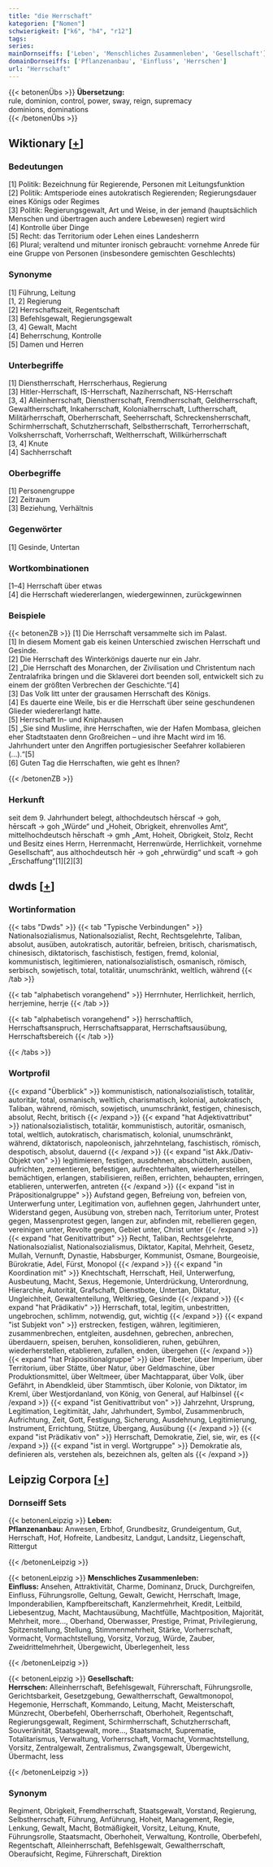 ```yaml
---
title: "die Herrschaft"
kategorien: ["Nomen"]
schwierigkeit: ["k6", "h4", "r12"]
tags:
series:
mainDornseiffs: ['Leben', 'Menschliches Zusammenleben', 'Gesellschaft']
domainDornseiffs: ['Pflanzenanbau', 'Einfluss', 'Herrschen']
url: "Herrschaft"
---
```


{{< betonenÜbs >}}
**Übersetzung:**  
rule, dominion, control, power, sway, reign, supremacy  
dominions, dominations  
{{< /betonenÜbs >}}

## Wiktionary [[+](https://de.wiktionary.org/wiki/Herrschaft)]

### Bedeutungen
[1] Politik: Bezeichnung für Regierende, Personen mit Leitungsfunktion  
[2] Politik: Amtsperiode eines autokratisch Regierenden; Regierungsdauer eines Königs oder Regimes  
[3] Politik: Regierungsgewalt, Art und Weise, in der jemand (hauptsächlich Menschen und übertragen auch andere Lebewesen) regiert wird  
[4] Kontrolle über Dinge  
[5] Recht: das Territorium oder Lehen eines Landesherrn  
[6] Plural; veraltend und mitunter ironisch gebraucht: vornehme Anrede für eine Gruppe von Personen (insbesondere gemischten Geschlechts)  

### Synonyme
[1] Führung, Leitung  
[1, 2] Regierung  
[2] Herrschaftszeit, Regentschaft  
[3] Befehlsgewalt, Regierungsgewalt  
[3, 4] Gewalt, Macht  
[4] Beherrschung, Kontrolle  
[5] Damen und Herren  

### Unterbegriffe
[1] Dienstherrschaft, Herrscherhaus, Regierung  
[3] Hitler-Herrschaft, IS-Herrschaft, Naziherrschaft, NS-Herrschaft  
[3, 4] Alleinherrschaft, Dienstherrschaft, Fremdherrschaft, Geldherrschaft, Gewaltherrschaft, Inkaherrschaft, Kolonialherrschaft, Luftherrschaft, Militärherrschaft, Oberherrschaft, Seeherrschaft, Schreckensherrschaft, Schirmherrschaft, Schutzherrschaft, Selbstherrschaft, Terrorherrschaft, Volksherrschaft, Vorherrschaft, Weltherrschaft, Willkürherrschaft  
[3, 4] Knute  
[4] Sachherrschaft  

### Oberbegriffe
[1] Personengruppe  
[2] Zeitraum  
[3] Beziehung, Verhältnis  

### Gegenwörter
[1] Gesinde, Untertan  

### Wortkombinationen
[1–4] Herrschaft über etwas  
[4] die Herrschaft wiedererlangen, wiedergewinnen, zurückgewinnen  

### Beispiele
{{< betonenZB >}}
[1] Die Herrschaft versammelte sich im Palast.  
[1] In diesem Moment gab eis keinen Unterschied zwischen Herrschaft und Gesinde.  
[2] Die Herrschaft des Winterkönigs dauerte nur ein Jahr.  
[2] „Die Herrschaft des Monarchen, der Zivilisation und Christentum nach Zentralafrika bringen und die Sklaverei dort beenden soll, entwickelt sich zu einem der größten Verbrechen der Geschichte.“[4]  
[3] Das Volk litt unter der grausamen Herrschaft des Königs.  
[4] Es dauerte eine Weile, bis er die Herrschaft über seine geschundenen Glieder wiedererlangt hatte.  
[5] Herrschaft In- und Kniphausen  
[5] „Sie sind Muslime, ihre Herrschaften, wie der Hafen Mombasa, gleichen eher Stadtstaaten denn Großreichen – und ihre Macht wird im 16. Jahrhundert unter den Angriffen portugiesischer Seefahrer kollabieren (…).“[5]  
[6] Guten Tag die Herrschaften, wie geht es Ihnen?  

{{< /betonenZB >}}
### Herkunft
seit dem 9. Jahrhundert belegt, althochdeutsch hērscaf → goh, hērscaft → goh „Würde“ und „Hoheit, Obrigkeit, ehrenvolles Amt“, mittelhochdeutsch hērschaft → gmh „Amt, Hoheit, Obrigkeit, Stolz, Recht und Besitz eines Herrn, Herrenmacht, Herrenwürde, Herrlichkeit, vornehme Gesellschaft“, aus althochdeutsch hēr → goh „ehrwürdig“ und scaft → goh „Erschaffung“[1][2][3]  



## dwds [[+](https://www.dwds.de/wb/Herrschaft)]

### Wortinformation
{{< tabs "Dwds" >}}
{{< tab "Typische Verbindungen" >}}
Nationalsozialismus, Nationalsozialist, Recht, Rechtsgelehrte, Taliban, absolut, ausüben, autokratisch, autoritär, befreien, britisch, charismatisch, chinesisch, diktatorisch, faschistisch, festigen, fremd, kolonial, kommunistisch, legitimieren, nationalsozialistisch, osmanisch, römisch, serbisch, sowjetisch, total, totalitär, unumschränkt, weltlich, während
{{< /tab >}}

{{< tab "alphabetisch vorangehend" >}}
Herrnhuter, Herrlichkeit, herrlich, herrjemine, herrje
{{< /tab >}}

{{< tab "alphabetisch vorangehend" >}}
herrschaftlich, Herrschaftsanspruch, Herrschaftsapparat, Herrschaftsausübung, Herrschaftsbereich
{{< /tab >}}

{{< /tabs >}}

### Wortprofil
{{< expand "Überblick" >}} kommunistisch, nationalsozialistisch, totalitär, autoritär, total, osmanisch, weltlich, charismatisch, kolonial, autokratisch, Taliban, während, römisch, sowjetisch, unumschränkt, festigen, chinesisch, absolut, Recht, britisch {{< /expand >}}
{{< expand "hat Adjektivattribut" >}} nationalsozialistisch, totalitär, kommunistisch, autoritär, osmanisch, total, weltlich, autokratisch, charismatisch, kolonial, unumschränkt, während, diktatorisch, napoleonisch, jahrzehntelang, faschistisch, römisch, despotisch, absolut, dauernd {{< /expand >}}
{{< expand "ist Akk./Dativ-Objekt von" >}} legitimieren, festigen, ausdehnen, abschütteln, ausüben, aufrichten, zementieren, befestigen, aufrechterhalten, wiederherstellen, bemächtigen, erlangen, stabilisieren, reißen, errichten, behaupten, erringen, etablieren, unterwerfen, antreten {{< /expand >}}
{{< expand "ist in Präpositionalgruppe" >}} Aufstand gegen, Befreiung von, befreien von, Unterwerfung unter, Legitimation von, auflehnen gegen, Jahrhundert unter, Widerstand gegen, Ausübung von, streben nach, Territorium unter, Protest gegen, Massenprotest gegen, langen zur, abfinden mit, rebellieren gegen, vereinigen unter, Revolte gegen, Gebiet unter, Christ unter {{< /expand >}}
{{< expand "hat Genitivattribut" >}} Recht, Taliban, Rechtsgelehrte, Nationalsozialist, Nationalsozialismus, Diktator, Kapital, Mehrheit, Gesetz, Mullah, Vernunft, Dynastie, Habsburger, Kommunist, Osmane, Bourgeoisie, Bürokratie, Adel, Fürst, Monopol {{< /expand >}}
{{< expand "in Koordination mit" >}} Knechtschaft, Herrschaft, Heil, Unterwerfung, Ausbeutung, Macht, Sexus, Hegemonie, Unterdrückung, Unterordnung, Hierarchie, Autorität, Grafschaft, Dienstbote, Untertan, Diktatur, Ungleichheit, Gewaltenteilung, Weltkrieg, Gesinde {{< /expand >}}
{{< expand "hat Prädikativ" >}} Herrschaft, total, legitim, unbestritten, ungebrochen, schlimm, notwendig, gut, wichtig {{< /expand >}}
{{< expand "ist Subjekt von" >}} erstrecken, festigen, währen, legitimieren, zusammenbrechen, entgleiten, ausdehnen, gebrechen, anbrechen, überdauern, speisen, beruhen, konsolidieren, ruhen, gebühren, wiederherstellen, etablieren, zufallen, enden, übergehen {{< /expand >}}
{{< expand "hat Präpositionalgruppe" >}} über Tibeter, über Imperium, über Territorium, über Stätte, über Natur, über Geldmaschine, über Produktionsmittel, über Weltmeer, über Machtapparat, über Volk, über Gefährt, in Abendkleid, über Stammtisch, über Kolonie, von Diktator, im Kreml, über Westjordanland, von König, von General, auf Halbinsel {{< /expand >}}
{{< expand "ist Genitivattribut von" >}} Jahrzehnt, Ursprung, Legitimation, Legitimität, Jahr, Jahrhundert, Symbol, Zusammenbruch, Aufrichtung, Zeit, Gott, Festigung, Sicherung, Ausdehnung, Legitimierung, Instrument, Errichtung, Stütze, Übergang, Ausübung {{< /expand >}}
{{< expand "ist Prädikativ von" >}} Herrschaft, Demokratie, Ziel, sie, wir, es {{< /expand >}}
{{< expand "ist in vergl. Wortgruppe" >}} Demokratie als, definieren als, verstehen als, bezeichnen als, gelten als {{< /expand >}}

## Leipzig Corpora [[+](https://corpora.uni-leipzig.de/en/res?word=Herrschaft&corpusId=deu_newscrawl-public_2018)]

### Dornseiff Sets
{{< betonenLeipzig >}}
**Leben:**  
**Pflanzenanbau:** Anwesen, Erbhof, Grundbesitz, Grundeigentum, Gut, Herrschaft, Hof, Hofreite, Landbesitz, Landgut, Landsitz, Liegenschaft, Rittergut  

{{< /betonenLeipzig >}}


{{< betonenLeipzig >}}
**Menschliches Zusammenleben:**  
**Einfluss:** Ansehen, Attraktivität, Charme, Dominanz, Druck, Durchgreifen, Einfluss, Führungsrolle, Geltung, Gewalt, Gewicht, Herrschaft, Image, Imponderabilien, Kampfbereitschaft, Kanzlermehrheit, Kredit, Leitbild, Liebesentzug, Macht, Machtausübung, Machtfülle, Machtposition, Majorität, Mehrheit, more..., Oberhand, Oberwasser, Prestige, Primat, Privilegierung, Spitzenstellung, Stellung, Stimmenmehrheit, Stärke, Vorherrschaft, Vormacht, Vormachtstellung, Vorsitz, Vorzug, Würde, Zauber, Zweidrittelmehrheit, Übergewicht, Überlegenheit, less  

{{< /betonenLeipzig >}}


{{< betonenLeipzig >}}
**Gesellschaft:**  
**Herrschen:** Alleinherrschaft, Befehlsgewalt, Führerschaft, Führungsrolle, Gerichtsbarkeit, Gesetzgebung, Gewaltherrschaft, Gewaltmonopol, Hegemonie, Herrschaft, Kommando, Leitung, Macht, Meisterschaft, Münzrecht, Oberbefehl, Oberherrschaft, Oberhoheit, Regentschaft, Regierungsgewalt, Regiment, Schirmherrschaft, Schutzherrschaft, Souveränität, Staatsgewalt, more..., Staatsmacht, Suprematie, Totalitarismus, Verwaltung, Vorherrschaft, Vormacht, Vormachtstellung, Vorsitz, Zentralgewalt, Zentralismus, Zwangsgewalt, Übergewicht, Übermacht, less  

{{< /betonenLeipzig >}}

### Synonym
Regiment, Obrigkeit, Fremdherrschaft, Staatsgewalt, Vorstand, Regierung, Selbstherrschaft, Führung, Anführung, Hoheit, Management, Regie, Lenkung, Gewalt, Macht, Botmäßigkeit, Vorsitz, Leitung, Knute, Führungsrolle, Staatsmacht, Oberhoheit, Verwaltung, Kontrolle, Oberbefehl, Regentschaft, Alleinherrschaft, Befehlsgewalt, Gewaltherrschaft, Oberaufsicht, Regime, Führerschaft, Direktion

